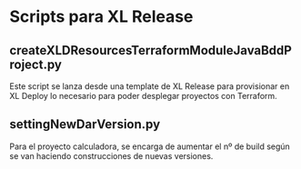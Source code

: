 # Scripts para XL Release

## createXLDResourcesTerraformModuleJavaBddProject.py
Este script se lanza desde una template de XL Release para provisionar en XL Deploy lo necesario para poder desplegar proyectos con Terraform.

## settingNewDarVersion.py
Para el proyecto calculadora, se encarga de aumentar el nº de build según se van haciendo construcciones de nuevas versiones.